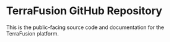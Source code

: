 # TerraFusion GitHub Repository
This is the public-facing source code and documentation for the TerraFusion platform.
